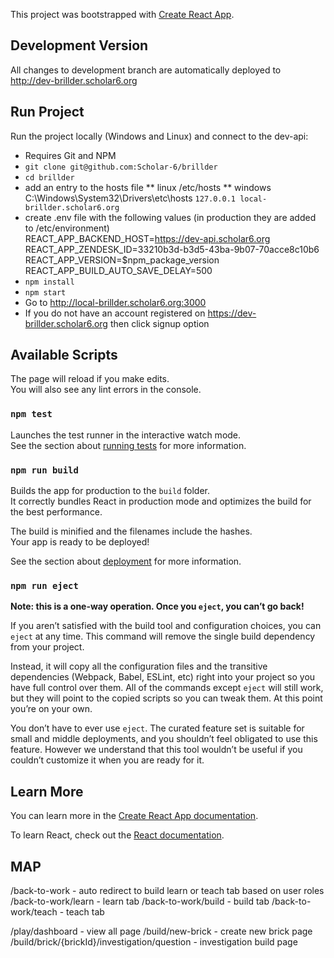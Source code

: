 This project was bootstrapped with [Create React App](https://github.com/facebook/create-react-app).

## Development Version
All changes to development branch are automatically deployed to http://dev-brillder.scholar6.org


## Run Project  

Run the project locally (Windows and Linux) and connect to the dev-api:

* Requires Git and NPM
* `git clone git@github.com:Scholar-6/brillder`
* `cd brillder`
* add an entry to the hosts file 
** linux /etc/hosts
** windows C:\Windows\System32\Drivers\etc\hosts
`127.0.0.1 local-brillder.scholar6.org`
* create .env file with the following values (in production they are added to /etc/environment)  
        REACT_APP_BACKEND_HOST=https://dev-api.scholar6.org  
        REACT_APP_ZENDESK_ID=33210b3d-b3d5-43ba-9b07-70acce8c10b6  
        REACT_APP_VERSION=$npm_package_version  
        REACT_APP_BUILD_AUTO_SAVE_DELAY=500
* `npm install`
* `npm start`
* Go to http://local-brillder.scholar6.org:3000
* If you do not have an account registered on https://dev-brillder.scholar6.org then click signup option

## Available Scripts

The page will reload if you make edits.<br />
You will also see any lint errors in the console.

### `npm test`

Launches the test runner in the interactive watch mode.<br />
See the section about [running tests](https://facebook.github.io/create-react-app/docs/running-tests) for more information.

### `npm run build`

Builds the app for production to the `build` folder.<br />
It correctly bundles React in production mode and optimizes the build for the best performance.

The build is minified and the filenames include the hashes.<br />
Your app is ready to be deployed!

See the section about [deployment](https://facebook.github.io/create-react-app/docs/deployment) for more information.

### `npm run eject`

**Note: this is a one-way operation. Once you `eject`, you can’t go back!**

If you aren’t satisfied with the build tool and configuration choices, you can `eject` at any time. This command will remove the single build dependency from your project.

Instead, it will copy all the configuration files and the transitive dependencies (Webpack, Babel, ESLint, etc) right into your project so you have full control over them. All of the commands except `eject` will still work, but they will point to the copied scripts so you can tweak them. At this point you’re on your own.

You don’t have to ever use `eject`. The curated feature set is suitable for small and middle deployments, and you shouldn’t feel obligated to use this feature. However we understand that this tool wouldn’t be useful if you couldn’t customize it when you are ready for it.

## Learn More

You can learn more in the [Create React App documentation](https://facebook.github.io/create-react-app/docs/getting-started).

To learn React, check out the [React documentation](https://reactjs.org/).


## MAP
/back-to-work       - auto redirect to build learn or teach tab based on user roles
/back-to-work/learn - learn tab
/back-to-work/build - build tab
/back-to-work/teach - teach tab

/play/dashboard        - view all page
/build/new-brick - create new brick page
/build/brick/{brickId}/investigation/question - investigation build page